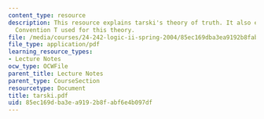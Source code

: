```yaml
---
content_type: resource
description: This resource explains tarski's theory of truth. It also explains the
  Convention T used for this theory.
file: /media/courses/24-242-logic-ii-spring-2004/85ec169dba3ea9192b8fabf6e4b097df_tarski.pdf
file_type: application/pdf
learning_resource_types:
- Lecture Notes
ocw_type: OCWFile
parent_title: Lecture Notes
parent_type: CourseSection
resourcetype: Document
title: tarski.pdf
uid: 85ec169d-ba3e-a919-2b8f-abf6e4b097df
---
```


